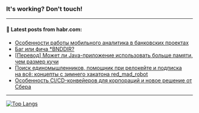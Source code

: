 ### It's working? Don't touch!

---
<!--
#### 🛠️ Technical stack:

![C++](https://img.shields.io/badge/C++-informational?logo=c%2B%2B&style=flat&logoColor=white&color=9C033A)
![Java](https://img.shields.io/badge/Java-informational?logo=java&style=flat&logoColor=white&color=007396)
![Kotlin](https://img.shields.io/badge/Kotlin-informational?logo=Kotlin&style=flat&logoColor=white&color=0095D5)
![JS](https://img.shields.io/badge/JS-informational?logo=javaScript&style=flat&logoColor=black&color=F7Df1E) <br>
![HTML5](https://img.shields.io/badge/HTML5-informational?logo=html5&style=flat&logoColor=white&color=E34F26)
![CSS3](https://img.shields.io/badge/CSS3-informational?logo=css3&style=flat&logoColor=white&color=157286)
![Sass](https://img.shields.io/badge/Saas-informational?logo=sass&style=flat&logoColor=white&color=hotpink)
![PHP](https://img.shields.io/badge/PHP-informational?logo=php&style=flat&logoColor=white&color=777BB4) <br>
![WebPAck](https://img.shields.io/badge/WebPack-informational?logo=webPack&style=flat&logoColor=white&color=FF6F00)
![Bootstrap](https://img.shields.io/badge/Bootstrap-informational?logo=Bootstrap&style=flat&logoColor=white&color=7952B3)
![MySQL](https://img.shields.io/badge/MySQL-informational?logo=MySQL&style=flat&logoColor=white&color=00f) <br>
![NodeJS](https://img.shields.io/badge/NodeJS-informational?logo=node.js&style=flat&logoColor=white&color=43853D)
![Spring](https://img.shields.io/badge/Spring-informational?logo=Spring&style=flat&logoColor=white&color=0A9EDC)
![Angular](https://img.shields.io/badge/Vue-informational?logo=vue.js&style=flat&logoColor=white&color=red)
![Git](https://img.shields.io/badge/Git-informational?logo=git&style=flat&logoColor=white&color=darkorange)

___
-->

#### 💬 Latest posts from habr.com:

<!-- BLOG-POST-LIST:START -->
- [Особенности работы мобильного аналитика в банковских проектах](https://habr.com/ru/post/705888/?utm_source=habrahabr&utm_medium=rss&utm_campaign=705888)
- [Баг или фича *BNDDIR?](https://habr.com/ru/post/705926/?utm_source=habrahabr&utm_medium=rss&utm_campaign=705926)
- [[Перевод] Может ли Java-приложение использовать больше памяти, чем размер кучи](https://habr.com/ru/post/705982/?utm_source=habrahabr&utm_medium=rss&utm_campaign=705982)
- [Поиск единомышленников, помощник при релокейте и подписка на всё: концепты с зимнего хакатона red_mad_robot](https://habr.com/ru/post/705978/?utm_source=habrahabr&utm_medium=rss&utm_campaign=705978)
- [Особенность CI/CD-конвейеров для корпораций и новое решение от Сбера](https://habr.com/ru/post/705966/?utm_source=habrahabr&utm_medium=rss&utm_campaign=705966)
<!-- BLOG-POST-LIST:END -->

---

[![Top Langs](https://github-readme-stats-lyart-beta.vercel.app/api/top-langs/?username=zloylis&layout=compact&hide_border=true&theme=dracula)](https://github.com/zloylis)
